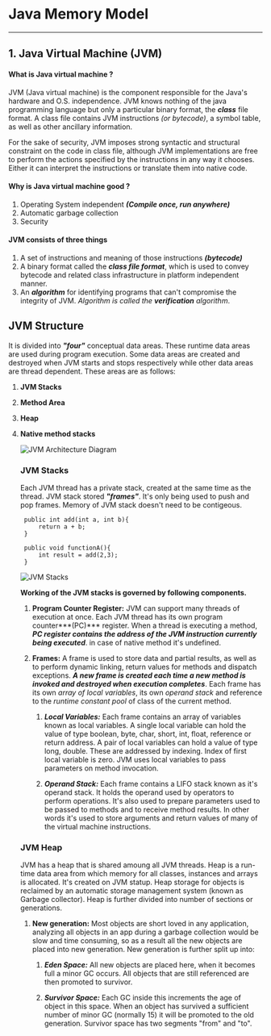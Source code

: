 # Java Memory Model #
----------
## 1. Java Virtual Machine (JVM) ##

#### What is Java virtual machine ? ####

JVM (Java virtual machine) is the component responsible for the Java's hardware and O.S. independence. JVM knows nothing of the java programming language but only a particular binary format, the ***class*** file format. A class file contains JVM instructions *(or bytecode)*, a symbol table, as well as other ancillary information.

For the sake of security, JVM imposes strong syntactic and structural constraint on the code in class file, although JVM implementations are free to perform the actions specified by the instructions in any way it chooses. Either it can interpret the instructions or translate them into native code.

#### Why is Java virtual machine good ? ####

1. Operating System independent ***(Compile once, run anywhere)***
2. Automatic garbage collection
3. Security

#### JVM consists of three things ####

1. A set of instructions and meaning of those instructions ***(bytecode)***
2. A binary format called the ***class file format***, which is used to convey bytecode and related class infrastructure in platform independent manner.
3. An ***algorithm*** for identifying programs that can't compromise the integrity of JVM. *Algorithm is called the ***verification*** algorithm*.

## JVM Structure ##

It is divided into ***"four"*** conceptual data areas. These runtime data areas are used during program execution. Some data areas are created and destroyed when JVM starts and stops respectively while other data areas are thread dependent. These areas are as follows:

1. **JVM Stacks**
2. **Method Area**
3. **Heap**
4. **Native method stacks**

	![JVM Architecture Diagram](https://shyamalmadura.files.wordpress.com/2012/11/jvm_architecture3.png)

	### JVM Stacks ###
	Each JVM thread has a private stack, created at the same time as the thread. JVM stack stored ***"frames"***. It's only being used to push and pop frames. Memory of JVM stack doesn't need to be contigeous.

	    public int add(int a, int b){
      		return a + b;
    	}
    
    	public void functionA(){
      		int result = add(2,3);
    	}

	![JVM Stacks](http://coding-geek.com/wp-content/uploads/2015/04/state_of_jvm_method_stack.jpg)

	**Working of the JVM stacks is governed by following components.**

	1. **Program Counter Register:** JVM can support many threads of execution at once. Each JVM thread has its own program counter***(PC)*** register. When a thread is executing a method, ***PC register contains the address of the JVM instruction currently being executed***. in case of native method it's undefined.

	2. **Frames:** A frame is used to store data and partial results, as well as to perform dynamic linking, return values for methods and dispatch exceptions. ***A new frame is created each time a new method is invoked and destroyed when execution completes***. Each frame has its own *array of local variables*, its own *operand stack* and reference to the *runtime constant pool* of class of the current method.

		1. ***Local Variables:*** Each frame contains an array of variables known as local variables. A single local variable can hold the value of type boolean, byte, char, short, int, float, reference or return address. A pair of local variables can hold a value of type long, double. These are addressed by indexing. Index of first local variable is zero. JVM uses local variables to pass parameters on method invocation. 

		2. ***Operand Stack:*** Each frame contains a LIFO stack known as it's operand stack. It holds the operand used by operators to perform operations. It's also used to prepare parameters used to be passed to methods and to receive method results. In other words it's used to store arguments and return values of many of the virtual machine instructions.

	### JVM Heap ###
	JVM has a heap that is shared amoung all JVM threads. Heap is a run-time data area from which memory for all classes, instances and arrays is allocated. It's created on JVM statup. Heap storage for objects is reclaimed by an automatic storage management system (known as Garbage collector). Heap is further divided into number of sections or generations.

	1. **New generation:** Most objects are short loved in any application, analyzing all objects in an app during a garbage collection would be slow and time consuming, so as a result all the new objects are placed into new generation. New generation is further split up into:

		1. ***Eden Space:*** All new objects are placed here, when it becomes full a minor GC occurs. All objects that are still referenced are then promoted to survivor.

		2. ***Survivor Space:*** Each GC inside this increments the age of object in this space. When an object has survived a sufficient number of minor GC (normally 15) it will be promoted to the old generation. Survivor space has two segments "from" and "to".
